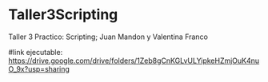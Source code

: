 # Taller3Scripting
 Taller 3 Practico: Scripting; Juan Mandon y Valentina Franco
 
 #link ejecutable:
 https://drive.google.com/drive/folders/1Zeb8gCnKGLvULYipkeHZmjOuK4nuO_9x?usp=sharing
 
